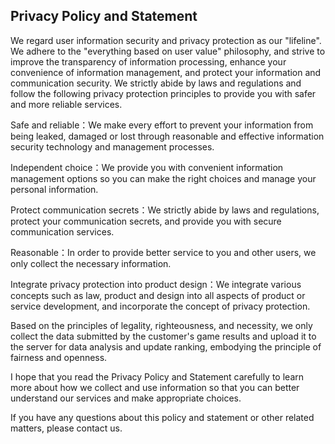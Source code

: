 ## Privacy Policy and Statement

We regard user information security and privacy protection as our "lifeline". We adhere to the "everything based on user value" philosophy, and strive to improve the transparency of information processing, enhance your convenience of information management, and protect your information and communication security. We strictly abide by laws and regulations and follow the following privacy protection principles to provide you with safer and more reliable services.

Safe and reliable：We make every effort to prevent your information from being leaked, damaged or lost through reasonable and effective information security technology and management processes.

Independent choice：</span>We provide you with convenient information management options so you can make the right choices and manage your personal information.

Protect communication secrets：</span>We strictly abide by laws and regulations, protect your communication secrets, and provide you with secure communication services.

Reasonable：In order to provide better service to you and other users, we only collect the necessary information.

Integrate privacy protection into product design：We integrate various concepts such as law, product and design into all aspects of product or service development, and incorporate the concept of privacy protection.

Based on the principles of legality, righteousness, and necessity, we only collect the data submitted by the customer's game results and upload it to the server for data analysis and update ranking, embodying the principle of fairness and openness.
 
I hope that you read the Privacy Policy and Statement carefully to learn more about how we collect and use information so that you can better understand our services and make appropriate choices.

If you have any questions about this policy and statement or other related matters, please contact us.



